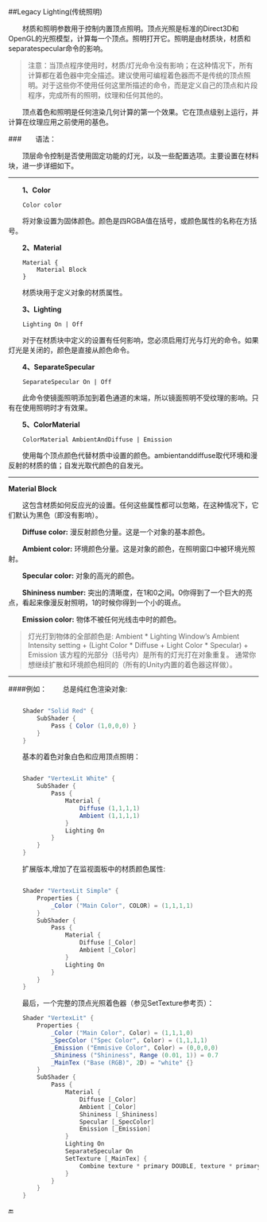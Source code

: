 
##Legacy Lighting(传统照明)


&emsp;&emsp;材质和照明参数用于控制内置顶点照明。顶点光照是标准的Direct3D和OpenGL的光照模型，计算每一个顶点。照明打开它。照明是由材质块，材质和separatespecular命令的影响。

>注意：当顶点程序使用时，材质/灯光命令没有影响；在这种情况下，所有计算都在着色器中完全描述。建议使用可编程着色器而不是传统的顶点照明。对于这些你不使用任何这里所描述的命令，而是定义自己的顶点和片段程序，完成所有的照明，纹理和任何其他的。

&emsp;&emsp;顶点着色和照明是任何渲染几何计算的第一个效果。它在顶点级别上运行，并计算在纹理应用之前使用的基色。

###&emsp;&emsp;语法：

&emsp;&emsp;顶层命令控制是否使用固定功能的灯光，以及一些配置选项。主要设置在材料块，进一步详细如下。

---

&emsp;&emsp;**1、Color**

```
    Color color
```
&emsp;&emsp;将对象设置为固体颜色。颜色是四RGBA值在括号，或颜色属性的名称在方括号。

&emsp;&emsp;**2、Material**
```
    Material {
        Material Block
    }
```
&emsp;&emsp;材质块用于定义对象的材质属性。

&emsp;&emsp;**3、Lighting**
```
    Lighting On | Off
```
&emsp;&emsp;对于在材质块中定义的设置有任何影响，您必须启用灯光与灯光的命令。如果灯光是关闭的，颜色是直接从颜色命令。

&emsp;&emsp;**4、SeparateSpecular**
```
    SeparateSpecular On | Off
```
&emsp;&emsp;此命令使镜面照明添加到着色通道的末端，所以镜面照明不受纹理的影响。只有在使用照明时才有效果。

&emsp;&emsp;**5、ColorMaterial**
```
    ColorMaterial AmbientAndDiffuse | Emission
```
&emsp;&emsp;使用每个顶点颜色代替材质中设置的颜色。ambientanddiffuse取代环境和漫反射的材质的值；自发光取代颜色的自发光。

---

**Material Block**

&emsp;&emsp;这包含材质如何反应光的设置。任何这些属性都可以忽略，在这种情况下，它们默认为黑色（即没有影响）。

&emsp;&emsp;**Diffuse color:** 漫反射颜色分量。这是一个对象的基本颜色。

&emsp;&emsp;**Ambient color:** 环境颜色分量。这是对象的颜色，在照明窗口中被环境光照射。

&emsp;&emsp;**Specular color:** 对象的高光的颜色。

&emsp;&emsp;**Shininess number:** 突出的清晰度，在1和0之间。0你得到了一个巨大的亮点，看起来像漫反射照明，1的时候你得到一个小的斑点。

&emsp;&emsp;**Emission color:** 物体不被任何光线击中时的颜色。

>灯光打到物体的全部颜色是:
Ambient * Lighting Window’s Ambient Intensity setting + (Light Color * Diffuse + Light Color * Specular) + Emission
该方程的光部分（括号内）是所有的灯光打在对象重复。
通常你想继续扩散和环境颜色相同的（所有的Unity内置的着色器这样做）。

---

####例如：
&emsp;&emsp;总是纯红色渲染对象:

```csharp

    Shader "Solid Red" {
        SubShader {
            Pass { Color (1,0,0,0) }
        }
    }
```

&emsp;&emsp;基本的着色对象白色和应用顶点照明：

```csharp

    Shader "VertexLit White" {
        SubShader {
            Pass {
                Material {
                    Diffuse (1,1,1,1)
                    Ambient (1,1,1,1)
                }
                Lighting On
            }
        }
    }
```


&emsp;&emsp;扩展版本,增加了在监视面板中的材质颜色属性:

```csharp

    Shader "VertexLit Simple" {
        Properties {
            _Color ("Main Color", COLOR) = (1,1,1,1)
        }
        SubShader {
            Pass {
                Material {
                    Diffuse [_Color]
                    Ambient [_Color]
                }
                Lighting On
            }
        }
    }
```

&emsp;&emsp;最后，一个完整的顶点光照着色器（参见SetTexture参考页）：

```csharp
    Shader "VertexLit" {
        Properties {
            _Color ("Main Color", Color) = (1,1,1,0)
            _SpecColor ("Spec Color", Color) = (1,1,1,1)
            _Emission ("Emmisive Color", Color) = (0,0,0,0)
            _Shininess ("Shininess", Range (0.01, 1)) = 0.7
            _MainTex ("Base (RGB)", 2D) = "white" {}
        }
        SubShader {
            Pass {
                Material {
                    Diffuse [_Color]
                    Ambient [_Color]
                    Shininess [_Shininess]
                    Specular [_SpecColor]
                    Emission [_Emission]
                }
                Lighting On
                SeparateSpecular On
                SetTexture [_MainTex] {
                    Combine texture * primary DOUBLE, texture * primary
                }
            }
        }
    }
```




🔚
